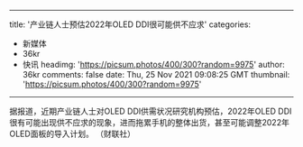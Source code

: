 
---
title: '产业链人士预估2022年OLED DDI很可能供不应求'
categories: 
 - 新媒体
 - 36kr
 - 快讯
headimg: 'https://picsum.photos/400/300?random=9975'
author: 36kr
comments: false
date: Thu, 25 Nov 2021 09:08:25 GMT
thumbnail: 'https://picsum.photos/400/300?random=9975'
---

<div>   
据报道，近期产业链人士对OLED DDI供需状况研究机构预估，2022年OLED DDI很有可能出现供不应求的现象，进而拖累手机的整体出货，甚至可能调整2022年OLED面板的导入计划。 （财联社）  
</div>
            